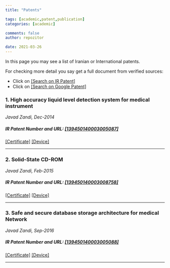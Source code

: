 ```yaml
---
title: "Patents"

tags: [academic,patent,publication]
categories: [academic]

comments: false
author: repozitor

date: 2021-03-26
---
```


In this page you may see a list of Iranian or International patents.

For checking more detail you say get a full document from verified sources:
  - Click on [[Search on IR Patent]](https://ipm.ssaa.ir/Search-Invention)
  - Click on [[Search on Google Patent]](https://www.google.com/?tbm=pts)

### 1. High accuracy liquid level detection system for medical instrument
_Javad Zandi, Dec-2014_
##### IR Patent Number and URL:  [[139450140003005087]](https://ip.ssaa.ir/Patent/SearchResult.aspx?DecNo=139450140003005087&RN=86961)
[[Certificate]](/storage/patent/0-Level-Detection-Certificate.jpeg) [[Device]](/storage/patent/Back-View-of-Liquid-Level-Detection-Board-768x382.jpg)

___
### 2. Solid-State CD-ROM
_Javad Zandi, Feb-2015_
##### IR Patent Number and URL:  [[139450140003008758]](https://ip.ssaa.ir/Patent/SearchResult.aspx?DecNo=139450140003008758&RN=90052)
[[Certificate]](/storage/patent/2-Solid-State-Storage-for-Medical-Instrument-Certificate.jpeg) [[Device]](/storage/patent/IMG_20160828_000345-768x513.jpg)

___
### 3. Safe and secure database storage architecture for medical Network
_Javad Zandi, Sep-2016_
##### IR Patent Number and URL:  [[139450140003005088]](https://ip.ssaa.ir/Patent/SearchResult.aspx?DecNo=139450140003005088&RN=90014)
[[Certificate]](/storage/patent/1-Storage-Emulator-for-Medical-Instrument-Certificate.jpeg) [[Device]](/storage/patent/IMG_20160828_000138-768x614.jpg)

___
